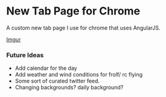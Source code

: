 # New Tab Page for Chrome

A custom new tab page I use for chrome that uses AngularJS.

[Imgur](http://i.imgur.com/FjiixvY.jpg)

### Future Ideas
* Add calendar for the day
* Add weather and wind conditions for frolf/ rc flying
* Some sort of curated twitter feed.
* Changing backgrounds? daily background?
